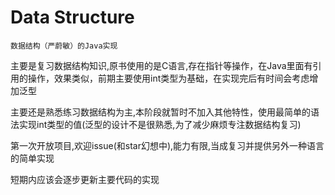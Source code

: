 # Data Structure
    数据结构（严蔚敏）的Java实现
主要是复习数据结构知识,原书使用的是C语言,存在指针等操作，在Java里面有引用的操作，效果类似，前期主要使用int类型为基础，在实现完后有时间会考虑增加泛型

主要还是熟悉练习数据结构为主,本阶段就暂时不加入其他特性，使用最简单的语法实现int类型的值(泛型的设计不是很熟悉,为了减少麻烦专注数据结构复习)

第一次开放项目,欢迎issue(和star幻想中),能力有限,当成复习并提供另外一种语言的简单实现

短期内应该会逐步更新主要代码的实现